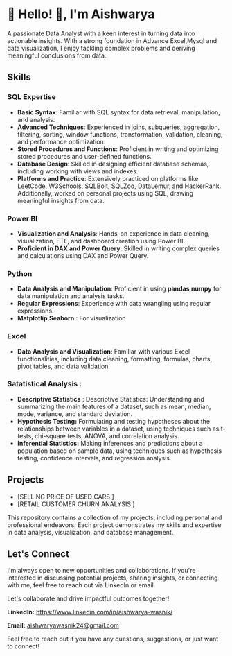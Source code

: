 # 💫 Hello! 👋, I'm Aishwarya

A passionate Data Analyst with a keen interest in turning data into actionable insights. With a strong foundation in Advance Excel,Mysql and data visualization, I enjoy tackling complex problems and deriving meaningful conclusions from data.

## Skills

### SQL Expertise
- **Basic Syntax**: Familiar with SQL syntax for data retrieval, manipulation, and analysis.
- **Advanced Techniques**: Experienced in joins, subqueries, aggregation, filtering, sorting, window functions, transformation, validation, cleaning, and performance optimization.
- **Stored Procedures and Functions**: Proficient in writing and optimizing stored procedures and user-defined functions.
- **Database Design**: Skilled in designing efficient database schemas, including working with views and indexes.
- **Platforms and Practice**: Extensively practiced on platforms like LeetCode, W3Schools, SQLBolt, SQLZoo, DataLemur, and HackerRank. Additionally, worked on personal projects using SQL, drawing meaningful insights from data.

### Power BI
- **Visualization and Analysis**: Hands-on experience in data cleaning, visualization, ETL, and dashboard creation using Power BI.
- **Proficient in DAX and Power Query**: Skilled in writing complex queries and calculations using DAX and Power Query.

### Python
- **Data Analysis and Manipulation**: Proficient in using **pandas**,**numpy** for data manipulation and analysis tasks.
- **Regular Expressions**: Experience with data wrangling using regular expressions.
- **Matplotlip**,**Seaborn** : For visualization

### Excel
- **Data Analysis and Visualization**: Familiar with various Excel functionalities, including data cleaning, formatting, formulas, charts, pivot tables, and data validation.

### Satatistical Analysis : 
- **Descriptive Statistics** : Descriptive Statistics: Understanding and summarizing the main features of a dataset, such as mean, median, mode, variance, and standard deviation.
- **Hypothesis Testing:** Formulating and testing hypotheses about the relationships between variables in a dataset, using techniques such as t-tests, chi-square tests, ANOVA, and correlation analysis.
- **Inferential Statistics:** Making inferences and predictions about a population based on sample data, using techniques such as hypothesis testing, confidence intervals, and regression analysis.

## Projects
- [SELLING PRICE OF USED CARS ]
- [RETAIL CUSTOMER CHURN ANALYSIS ]
  
This repository contains a collection of my projects, including personal and professional endeavors. Each project demonstrates my skills and expertise in data analysis, visualization, and database management.

## Let's Connect

I'm always open to new opportunities and collaborations. If you're interested in discussing potential projects, sharing insights, or connecting with me, feel free to reach out via LinkedIn or email.

Let's collaborate and drive impactful outcomes together!

**LinkedIn:** https://www.linkedin.com/in/aishwarya-wasnik/

**Email:** aishwaryawasnik24@gmail.com

Feel free to reach out if you have any questions, suggestions, or just want to connect!
